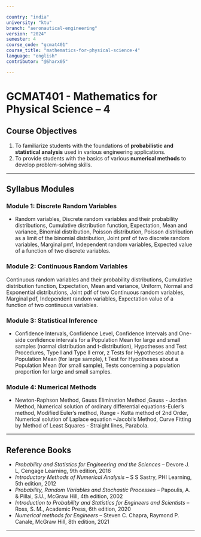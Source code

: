 ```yaml
---

country: "india"
university: "ktu"
branch: "aeronautical-engineering"
version: "2024"
semester: 4
course_code: "gcmat401"
course_title: "mathematics-for-physical-science-4"
language: "english"
contributor: "@Sharx05"

---
```


# GCMAT401 - Mathematics for Physical Science – 4

## Course Objectives

1.  To familiarize students with the foundations of **probabilistic and statistical analysis** used in various engineering applications.
2.  To provide students with the basics of various **numerical methods** to develop problem-solving skills.

---

## Syllabus Modules

### Module 1: Discrete Random Variables

-   Random variables, Discrete random variables and their probability
distributions, Cumulative distribution function, Expectation, Mean and
variance, Binomial distribution, Poisson distribution, Poisson
distribution as a limit of the binomial distribution, Joint pmf of two
discrete random variables, Marginal pmf, Independent random
variables, Expected value of a function of two discrete variables. 

### Module 2: Continuous Random Variables
Continuous random variables and their probability distributions,
Cumulative distribution function, Expectation, Mean and variance,
Uniform, Normal and Exponential distributions, Joint pdf of two
Continuous random variables, Marginal pdf, Independent random
variables, Expectation value of a function of two continuous variables.

### Module 3: Statistical Inference

-   Confidence Intervals, Confidence Level, Confidence Intervals and
One-side confidence intervals for a Population Mean for large and
small samples (normal distribution and t-distribution), Hypotheses and
Test Procedures, Type I and Type II error, z Tests for Hypotheses
about a Population Mean (for large sample), t Test for Hypotheses
about a Population Mean (for small sample), Tests concerning a
population proportion for large and small samples. 


### Module 4: Numerical Methods

-   Newton-Raphson Method, Gauss Elimination Method ,Gauss - Jordan
Method, Numerical solution of ordinary differential equations-Euler’s
method, Modified Euler’s method, Runge - Kutta method of 2nd Order,
Numerical solution of Laplace equation –Jacobi’s Method, Curve
Fitting by Method of Least Squares - Straight lines, Parabola. 


---

## Reference Books

-   *Probability and Statistics for Engineering and the Sciences* – Devore J. L, Cengage Learning, 9th edition, 2016
-   *Introductory Methods of Numerical Analysis* – S S Sastry, PHI Learning, 5th edition, 2012
-   *Probability, Random Variables and Stochastic Processes* – Papoulis, A. & Pillai, S.U., McGraw Hill, 4th edition, 2002
-   *Introduction to Probability and Statistics for Engineers and Scientists* – Ross, S. M., Academic Press, 6th edition, 2020
-   *Numerical methods for Engineers* – Steven C. Chapra, Raymond P. Canale, McGraw Hill, 8th edition, 2021

---

